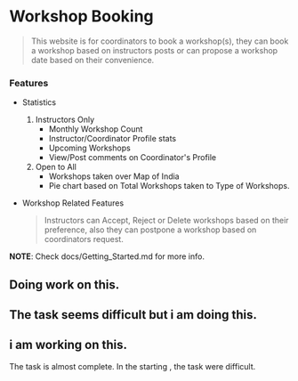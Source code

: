 # **Workshop Booking**

> This website is for coordinators to book a workshop(s), they can book a workshop based on instructors posts or can propose a workshop date based on their convenience.

### Features
* Statistics
    1. Instructors Only
        * Monthly Workshop Count
        * Instructor/Coordinator Profile stats
        * Upcoming Workshops
        * View/Post comments on Coordinator's Profile
    2. Open to All
        * Workshops taken over Map of India
        * Pie chart based on Total Workshops taken to Type of Workshops.

* Workshop Related Features
    > Instructors can Accept, Reject or Delete workshops based on their preference, also they can postpone a workshop based on coordinators request.

__NOTE__: Check docs/Getting_Started.md for more info.

## Doing work on this.
## The task seems difficult but i am doing this.
## i am working on this.

The task is almost complete.
In the starting , the task were difficult.
